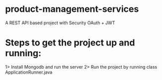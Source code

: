 
# product-management-services
A REST API based project with Security OAuth + JWT

# Steps to get the project up and running:

1> Install Mongodb and run the server
2> Run the project by running class ApplicationRunner.java

